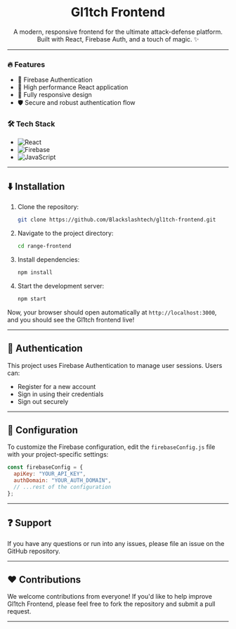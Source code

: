
<div align="center">
  <h1>Gl1tch Frontend</h1>
</div>

<p align="center">
  A modern, responsive frontend for the ultimate attack-defense platform. Built with React, Firebase Auth, and a touch of magic. ✨
</p>

---

### :fire: Features

- 🔐 Firebase Authentication
- 🚀 High performance React application
- 📱 Fully responsive design
- 🛡️ Secure and robust authentication flow

### :hammer_and_wrench: Tech Stack

- ![React](https://img.shields.io/badge/-React-61DAFB?style=flat-square&logo=react&logoColor=white)
- ![Firebase](https://img.shields.io/badge/-Firebase-FFCA28?style=flat-square&logo=firebase&logoColor=white)
- ![JavaScript](https://img.shields.io/badge/-JavaScript-F7DF1E?style=flat-square&logo=javascript&logoColor=black)

---

## :arrow_down: Installation

1. Clone the repository:

   ```sh
   git clone https://github.com/Blackslashtech/gl1tch-frontend.git
   ```

2. Navigate to the project directory:

   ```sh
   cd range-frontend
   ```

3. Install dependencies:

   ```sh
   npm install
   ```

4. Start the development server:

   ```sh
   npm start
   ```

Now, your browser should open automatically at `http://localhost:3000`, and you should see the Gl1tch frontend live!

---

## :closed_lock_with_key: Authentication

This project uses Firebase Authentication to manage user sessions. Users can:

- Register for a new account
- Sign in using their credentials
- Sign out securely

---

## :wrench: Configuration

To customize the Firebase configuration, edit the `firebaseConfig.js` file with your project-specific settings:

```js
const firebaseConfig = {
  apiKey: "YOUR_API_KEY",
  authDomain: "YOUR_AUTH_DOMAIN",
  // ...rest of the configuration
};
```

---

## :question: Support

If you have any questions or run into any issues, please file an issue on the GitHub repository.

---

## :heart: Contributions

We welcome contributions from everyone! If you'd like to help improve Gl1tch Frontend, please feel free to fork the repository and submit a pull request.

---

